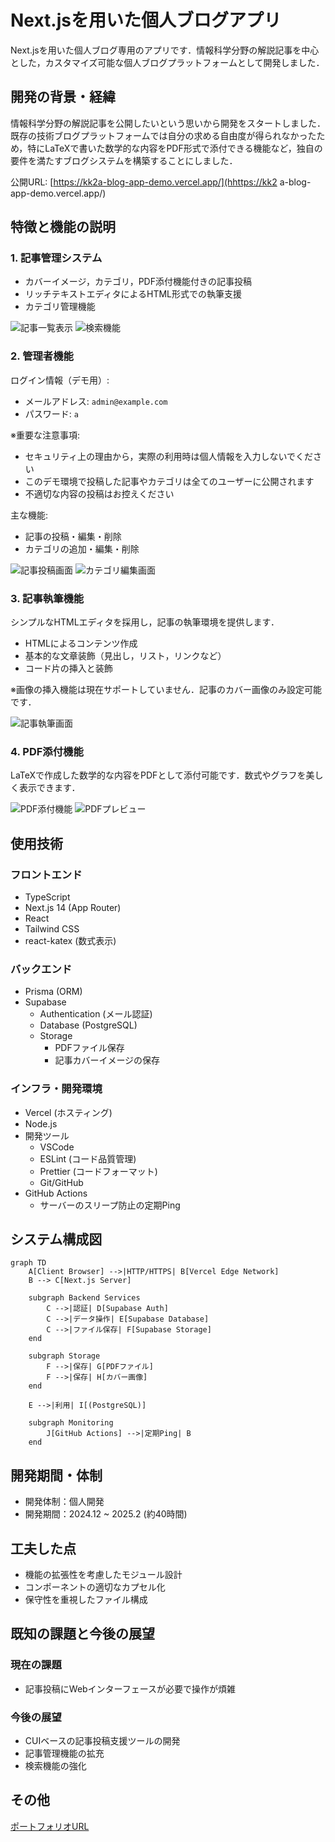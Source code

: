 # Next.jsを用いた個人ブログアプリ

Next.jsを用いた個人ブログ専用のアプリです．情報科学分野の解説記事を中心とした，カスタマイズ可能な個人ブログプラットフォームとして開発しました．

## 開発の背景・経緯

情報科学分野の解説記事を公開したいという思いから開発をスタートしました．既存の技術ブログプラットフォームでは自分の求める自由度が得られなかったため，特にLaTeXで書いた数学的な内容をPDF形式で添付できる機能など，独自の要件を満たすブログシステムを構築することにしました．

公開URL: [https://kk2a-blog-app-demo.vercel.app/](hhttps://kk2
a-blog-app-demo.vercel.app/)

## 特徴と機能の説明

### 1. 記事管理システム

- カバーイメージ，カテゴリ，PDF添付機能付きの記事投稿
- リッチテキストエディタによるHTML形式での執筆支援
- カテゴリ管理機能

![記事一覧表示](public/images/readme/list-view.png)
![検索機能](public/images/readme/search.png)

### 2. 管理者機能

ログイン情報（デモ用）:

- メールアドレス: `admin@example.com`
- パスワード: `a`

※重要な注意事項:

- セキュリティ上の理由から，実際の利用時は個人情報を入力しないでください
- このデモ環境で投稿した記事やカテゴリは全てのユーザーに公開されます
- 不適切な内容の投稿はお控えください

主な機能:

- 記事の投稿・編集・削除
- カテゴリの追加・編集・削除

![記事投稿画面](public/images/readme/post-editor.png)
![カテゴリ編集画面](public/images/readme/category-editor.png)

### 3. 記事執筆機能

シンプルなHTMLエディタを採用し，記事の執筆環境を提供します．

- HTMLによるコンテンツ作成
- 基本的な文章装飾（見出し，リスト，リンクなど）
- コード片の挿入と装飾

※画像の挿入機能は現在サポートしていません．記事のカバー画像のみ設定可能です．

![記事執筆画面](public/images/readme/post-content-editor.png)

### 4. PDF添付機能

LaTeXで作成した数学的な内容をPDFとして添付可能です．数式やグラフを美しく表示できます．

![PDF添付機能](public/images/readme/pdf-upload.png)
![PDFプレビュー](public/images/readme/pdf-preview.png)

## 使用技術

### フロントエンド

- TypeScript
- Next.js 14 (App Router)
- React
- Tailwind CSS
- react-katex (数式表示)

### バックエンド

- Prisma (ORM)
- Supabase
  - Authentication (メール認証)
  - Database (PostgreSQL)
  - Storage
    - PDFファイル保存
    - 記事カバーイメージの保存

### インフラ・開発環境

- Vercel (ホスティング)
- Node.js
- 開発ツール
  - VSCode
  - ESLint (コード品質管理)
  - Prettier (コードフォーマット)
  - Git/GitHub
- GitHub Actions
  - サーバーのスリープ防止の定期Ping

## システム構成図

```mermaid
graph TD
    A[Client Browser] -->|HTTP/HTTPS| B[Vercel Edge Network]
    B --> C[Next.js Server]

    subgraph Backend Services
        C -->|認証| D[Supabase Auth]
        C -->|データ操作| E[Supabase Database]
        C -->|ファイル保存| F[Supabase Storage]
    end

    subgraph Storage
        F -->|保存| G[PDFファイル]
        F -->|保存| H[カバー画像]
    end

    E -->|利用| I[(PostgreSQL)]

    subgraph Monitoring
        J[GitHub Actions] -->|定期Ping| B
    end
```

## 開発期間・体制

- 開発体制：個人開発
- 開発期間：2024.12 ~ 2025.2 (約40時間)

## 工夫した点

- 機能の拡張性を考慮したモジュール設計
- コンポーネントの適切なカプセル化
- 保守性を重視したファイル構成

## 既知の課題と今後の展望

### 現在の課題

- 記事投稿にWebインターフェースが必要で操作が煩雑

### 今後の展望

- CUIベースの記事投稿支援ツールの開発
- 記事管理機能の拡充
- 検索機能の強化

## その他

[ポートフォリオURL](https://kk2a.github.io/portfolio/Portfolio.html)
